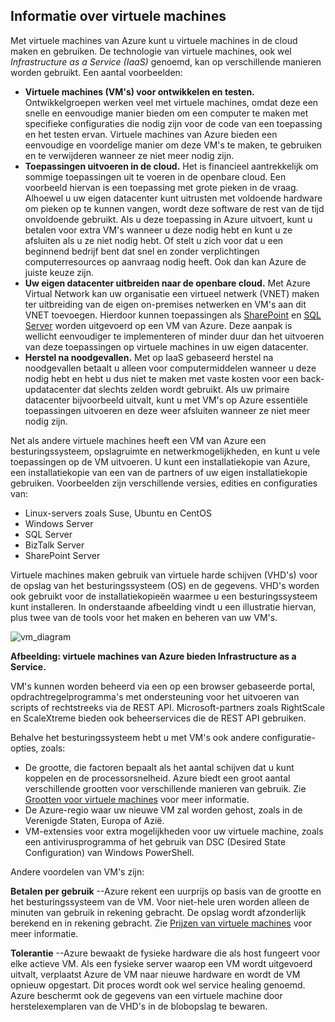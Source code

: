 <a name="tellmevm"></a>

## <a name="tell-me-about-virtual-machines"></a>Informatie over virtuele machines
Met virtuele machines van Azure kunt u virtuele machines in de cloud maken en gebruiken. De technologie van virtuele machines, ook wel *Infrastructure as a Service (IaaS)* genoemd, kan op verschillende manieren worden gebruikt. Een aantal voorbeelden:

* **Virtuele machines (VM's) voor ontwikkelen en testen.** Ontwikkelgroepen werken veel met virtuele machines, omdat deze een snelle en eenvoudige manier bieden om een computer te maken met specifieke configuraties die nodig zijn voor de code van een toepassing en het testen ervan. Virtuele machines van Azure bieden een eenvoudige en voordelige manier om deze VM's te maken, te gebruiken en te verwijderen wanneer ze niet meer nodig zijn.
* **Toepassingen uitvoeren in de cloud.** Het is financieel aantrekkelijk om sommige toepassingen uit te voeren in de openbare cloud. Een voorbeeld hiervan is een toepassing met grote pieken in de vraag. Alhoewel u uw eigen datacenter kunt uitrusten met voldoende hardware om pieken op te kunnen vangen, wordt deze software de rest van de tijd onvoldoende gebruikt. Als u deze toepassing in Azure uitvoert, kunt u betalen voor extra VM's wanneer u deze nodig hebt en kunt u ze afsluiten als u ze niet nodig hebt. Of stelt u zich voor dat u een beginnend bedrijf bent dat snel en zonder verplichtingen computerresources op aanvraag nodig heeft. Ook dan kan Azure de juiste keuze zijn.
* **Uw eigen datacenter uitbreiden naar de openbare cloud.** Met Azure Virtual Network kan uw organisatie een virtueel netwerk (VNET) maken ter uitbreiding van de eigen on-premises netwerken en VM's aan dit VNET toevoegen. Hierdoor kunnen toepassingen als [SharePoint](../articles/virtual-machines/windows/sharepoint-farm.md?toc=%2fazure%2fvirtual-machines%2fwindows%2ftoc.json) en [SQL Server](../articles/virtual-machines/windows/sql/virtual-machines-windows-sql-server-iaas-overview.md) worden uitgevoerd op een VM van Azure. Deze aanpak is wellicht eenvoudiger te implementeren of minder duur dan het uitvoeren van deze toepassingen op virtuele machines in uw eigen datacenter.   
* **Herstel na noodgevallen.** Met op IaaS gebaseerd herstel na noodgevallen betaalt u alleen voor computermiddelen wanneer u deze nodig hebt en hebt u dus niet te maken met vaste kosten voor een back-updatacenter dat slechts zelden wordt gebruikt.  Als uw primaire datacenter bijvoorbeeld uitvalt, kunt u met VM's op Azure essentiële toepassingen uitvoeren en deze weer afsluiten wanneer ze niet meer nodig zijn.

Net als andere virtuele machines heeft een VM van Azure een besturingssysteem, opslagruimte en netwerkmogelijkheden, en kunt u vele toepassingen op de VM uitvoeren. U kunt een installatiekopie van Azure, een installatiekopie van een van de partners of uw eigen installatiekopie gebruiken. Voorbeelden zijn verschillende versies, edities en configuraties van:

* Linux-servers zoals Suse, Ubuntu en CentOS
* Windows Server 
* SQL Server
* BizTalk Server 
* SharePoint Server

Virtuele machines maken gebruik van virtuele harde schijven (VHD's) voor de opslag van het besturingssysteem (OS) en de gegevens. VHD's worden ook gebruikt voor de installatiekopieën waarmee u een besturingssysteem kunt installeren. In onderstaande afbeelding vindt u een illustratie hiervan, plus twee van de tools voor het maken en beheren van uw VM's.

<a name="fig_createvms"></a>
![vm_diagram](./media/virtual-machines-choose-me-content/diagram.png)

**Afbeelding: virtuele machines van Azure bieden Infrastructure as a Service.**

VM's kunnen worden beheerd via een op een browser gebaseerde portal, opdrachtregelprogramma's met ondersteuning voor het uitvoeren van scripts of rechtstreeks via de REST API. Microsoft-partners zoals RightScale en ScaleXtreme bieden ook beheerservices die de REST API gebruiken. 

Behalve het besturingssysteem hebt u met VM's ook andere configuratie-opties, zoals:

* De grootte, die factoren bepaalt als het aantal schijven dat u kunt koppelen en de processorsnelheid. Azure biedt een groot aantal verschillende grootten voor verschillende manieren van gebruik. Zie [Grootten voor virtuele machines](../articles/virtual-machines/linux/sizes.md?toc=%2fazure%2fvirtual-machines%2flinux%2ftoc.json) voor meer informatie.  
* De Azure-regio waar uw nieuwe VM zal worden gehost, zoals in de Verenigde Staten, Europa of Azië. 
* VM-extensies voor extra mogelijkheden voor uw virtuele machine, zoals een antivirusprogramma of het gebruik van DSC (Desired State Configuration) van Windows PowerShell.

Andere voordelen van VM's zijn:

**Betalen per gebruik** --Azure rekent een uurprijs op basis van de grootte en het besturingssysteem van de VM. Voor niet-hele uren worden alleen de minuten van gebruik in rekening gebracht. De opslag wordt afzonderlijk berekend en in rekening gebracht. Zie [Prijzen van virtuele machines](https://azure.microsoft.com/pricing/details/virtual-machines/) voor meer informatie.

**Tolerantie** --Azure bewaakt de fysieke hardware die als host fungeert voor elke actieve VM. Als een fysieke server waarop een VM wordt uitgevoerd uitvalt, verplaatst Azure de VM naar nieuwe hardware en wordt de VM opnieuw opgestart. Dit proces wordt ook wel service healing genoemd. Azure beschermt ook de gegevens van een virtuele machine door herstelexemplaren van de VHD's in de blobopslag te bewaren. 

